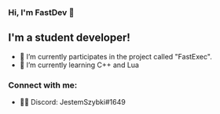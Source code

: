 ### Hi, I'm FastDev 👋

## I'm a student developer!

- 🔭 I’m currently participates in the project called "FastExec".
- 🌱 I’m currently learning C++ and Lua
### Connect with me:

- 👨‍💻 Discord: JestemSzybki#1649
